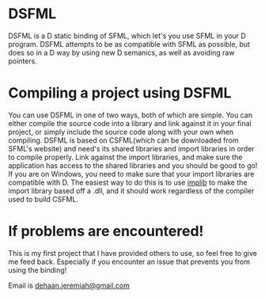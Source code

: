 DSFML
=====

DSFML is a D static binding of SFML, which let's you use SFML in your D program. DSFML attempts to be as compatible with SFML as possible, but does so in a D way by using new D semanics, as well as avoiding raw pointers. 



Compiling a project using DSFML
===

You can use DSFML in one of two ways, both of which are simple. You can either compile the source code into a library and link against it in your final project, or simply include the source code along with your own when compiling. DSFML is based on CSFML(which can be downloaded from SFML's website) and need's its shared libraries and import libraries in order to compile properly. Link against the import libraries, and make sure the application has access to the shared libraries and you should be good to go! If you are on Windows, you need to make sure that your import libraries are compatible with D. The easiest way to do this is to use [implib](http://www.digitalmars.com/ctg/implib.html) to make the import library based off a .dll, and it should work regardless of the compiler used to build CSFML.


If problems are encountered!
===

This is my first project that I have provided others to use, so feel free to give me feed back. Especially if you encounter an issue that prevents you from using the binding!

Email is <dehaan.jeremiah@gmail.com>
